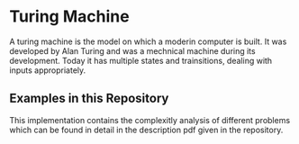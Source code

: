 # Turing Machine
A turing machine is the model on which a moderin computer is built. It was developed by Alan Turing and was a mechnical machine during its development. 
Today it has multiple states and trainsitions, dealing with inputs appropriately.

## Examples in this Repository
This implementation contains the complexitly analysis of different problems which can be found in detail in the description pdf given in the repository.
